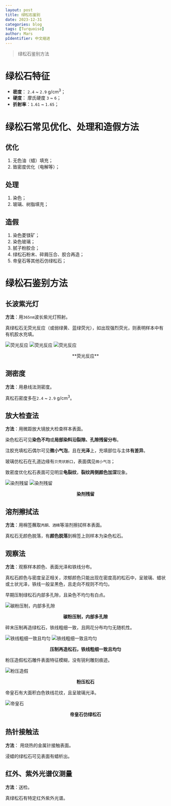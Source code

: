 ```yaml
---
layout: post
title: 绿松石鉴别
date: 2023-12-31
categories: blog
tags: [Turquoise]
author: Mars
pIdentifier: 中文缩进
---
```


> 绿松石鉴别方法
 
# 绿松石特征

- **密度**： `2.4` ~ `2.9` g/cm<sup>3</sup>；
- **硬度**： 摩氏硬度 `3` ~ `6`；
- **折射率**：`1.61` ~ `1.65`； 

# 绿松石常见优化、处理和造假方法
## 优化
1. 无色油（蜡）填充；
2. 致密度优化（电解等）；

## 处理
1. 染色；
2. 玻璃、树脂填充；

## 造假
1. 染色菱镁矿；
2. 染色玻璃；
3. 腻子粉胶合；
4. 绿松石粉末、碎屑压合、胶合再造；
5. 帝皇石等其他石仿绿松石； 

# 绿松石鉴别方法
## 长波紫光灯
**方法**：用`365nm`波长紫光灯照射。

真绿松石无荧光反应（或弱绿黄、蓝绿荧光），如出现强烈荧光，则表明样本中有有机胶水充填。

![荧光反应](/assets/posts/绿松石/2.jpg)
![荧光反应](/assets/posts/绿松石/4.jpg)
![荧光反应](/assets/posts/绿松石/5.jpg)

<div style="text-align: center;"> **荧光反应** </div>

## 测密度
**方法**：用悬线法测密度。

真松石密度多在`2.4` ~ `2.9` g/cm<sup>3</sup>。

## 放大检查法
**方法**：用微距放大镜放大检查样本表面。

染色松石可见**染色不均**或**局部染料沿裂隙、孔隙残留分布**。

注胶充填松石偶尔可见**微小气泡**，且在**光泽**上，充填部位与主体**有差异**。

玻璃仿松石在孔道边缘有`贝壳状断口`，表面偶见`微小气泡`；

致密度优化松石表面可见明显**龟裂纹**，**裂纹两侧颜色加深**现象。

![染剂残留](/assets/posts/绿松石/1.jpg)
![染剂残留](/assets/posts/绿松石/3.jpg)

<div style="text-align: center;"> <b>染剂残留</b> </div>

## 溶剂擦拭法
**方法**：用棉签蘸取`丙酮、酒精`等溶剂擦拭样本表面。

真松石无颜色脱落，有**颜色脱落**到棉签上则样本为染色松石。

## 观察法
**方法**：观察样本颜色、表面光泽和铁线分布。

真松石颜色与密度呈正相关，浓郁颜色只能出现在密度高的松石中，呈玻璃、蜡状或土状光泽，铁线一般呈黑色，且走向不规则不均匀。

早期压制绿松石内部多孔隙，且染色不均匀有白点。

![碳粉压制，内部多孔隙](/assets/posts/绿松石/8.png)

<div style="text-align: center;"> <b>碳粉压制，内部多孔隙</b> </div>

碎末压制再造绿松石，铁线粗细一致，且网花分布均匀无随机性。

![铁线粗细一致且均匀](/assets/posts/绿松石/9.png)
![铁线粗细一致且均匀](/assets/posts/绿松石/10.png)

<div style="text-align: center;"> <b>压制再造松石，铁线粗细一致且均匀</b> </div>

粉压造假松石雕件表面特征模糊，没有锐利雕刻痕迹。

![粉压造假](/assets/posts/绿松石/7.png)

<div style="text-align: center;"> <b>粉压松石</b> </div>

帝皇石有大面积白色铁线花纹，且呈玻璃光泽。

![帝皇石](/assets/posts/绿松石/6.jpeg)

<div style="text-align: center;"> <b>帝皇石仿绿松石</b> </div>

## 热针接触法
**方法**： 用烧热的金属针接触表面。

浸蜡的绿松石可见表面有蜡析出。

## 红外、紫外光谱仪测量
**方法**：送检。

真绿松石有特定红外紫外光谱。
